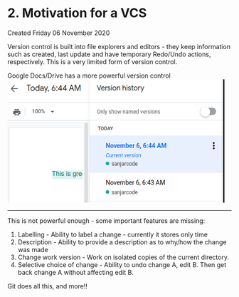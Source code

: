 # 2. Motivation for a VCS
Created Friday 06 November 2020

Version control is built into file explorers and editors - they keep information such as created, last update and have temporary Redo/Undo actions, respectively. This is a very limited form of version control.

Google Docs/Drive has a more powerful version control
![](/assets/2._Motivation_for_a_VCS-image-1.png)

*****

This is not powerful enough - some important features are missing:

1. Labelling - Ability to label a change - currently it stores only time
2. Description - Ability to provide a description as to why/how the change was made
3. Change work version - Work on isolated copies of the current directory.
4. Selective choice of change - Ability to undo change A, edit B. Then get back change A without affecting edit B.


Git does all this, and more!!

